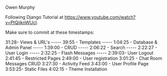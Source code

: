Owen Murphy


Following Django Tutorial at https://www.youtube.com/watch?v=PtQiiknWUcI.

Make sure to commit at these timestamps:

31:28- Views & URL's -----
39:55 - Templates -----
1:04:25 - Database & Admin Panel -----
1:39:00 - CRUD -----
2:06:22 - Search -----
2:22:27 - User Login -----
2:32:25 - Flash Messages -----
2:39:03- User Logout
2:41:45 - Restricted Pages
2:49:00 - User registration
3:01:25 -  Chat Room Messages CRUD
3:27:30 - Activity Feed
3:43:00 - User Profile Page
3:53:25- Static Files
4:02:15 - Theme Installation
